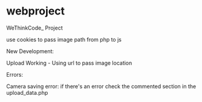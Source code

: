 # webproject
WeThinkCode_ Project

use cookies to pass image path from php to js

New Development:

Upload Working - Using url to pass image location

Errors:

Camera saving error:
if there's an error check the commented section in the upload_data.php